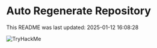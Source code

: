 # Auto Regenerate Repository

This README was last updated: 2025-01-12 16:08:28

 ![TryHackMe](https://tryhackme.com/badge/533634)